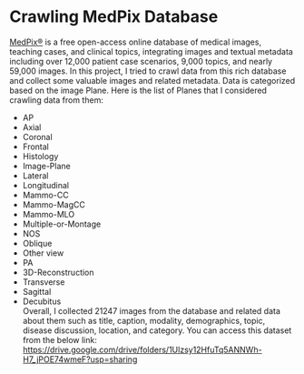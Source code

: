 # Crawling MedPix Database
[MedPix®](https://medpix.nlm.nih.gov/home) is a free open-access online database of medical images, teaching cases, and clinical topics, integrating images and textual metadata including over 12,000 patient case scenarios, 9,000 topics, and nearly 59,000 images. In this project, I tried to crawl data from this rich database and collect some valuable images and related metadata. Data is categorized based on the image Plane. Here is the list of Planes that I considered crawling data from them:
- AP
- Axial
- Coronal
- Frontal
- Histology
- Image-Plane
- Lateral
- Longitudinal
- Mammo-CC
- Mammo-MagCC
- Mammo-MLO
- Multiple-or-Montage
- NOS
- Oblique
- Other view
- PA
- 3D-Reconstruction
- Transverse
- Sagittal
- Decubitus
<br>Overall, I collected 21247 images from the database and related data about them such as title, caption, modality, demographics, topic, disease discussion, location, and category.
You can access this dataset from the below link:
https://drive.google.com/drive/folders/1Ulzsy12HfuTq5ANNWh-H7_jPOE74wmeF?usp=sharing
